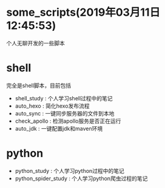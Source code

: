 # some_scripts(2019年03月11日12:45:53)
个人无聊开发的一些脚本

# shell
完全是shell脚本，目前包括
- shell_study : 个人学习shell过程中的笔记
- auto_hexo : 简化hexo发布流程
- auto_sync : 一键同步服务器的文件到本地
- check_apollo : 检测apollo服务是否正在运行
- auto_jdk : 一键配置jdk和maven环境

# python
- python_study : 个人学习python过程中的笔记
- python_spider_study : 个人学习python爬虫过程的笔记
